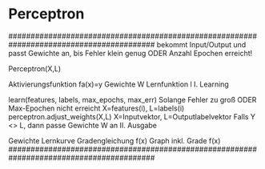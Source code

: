 # Perceptron
######################################################################################### 
bekommt Input/Output und passt Gewichte an, bis Fehler klein genug ODER Anzahl Epochen erreicht!

Perceptron(X,L)

Aktivierungsfunktion fa(x)=y
Gewichte W
Lernfunktion l
I. Learning

learn(features, labels, max_epochs, max_err) Solange Fehler zu groß ODER Max-Epochen nicht erreicht
X=features(i), L=labels(i)
perceptron.adjust_weights(X,L) X=Inputvektor, L=Outputlabelvektor
Falls Y <> L, dann passe Gewichte W an
II. Ausgabe

Gewichte
Lernkurve
Gradengleichung f(x)
Graph inkl. Grade f(x)
#########################################################################################
